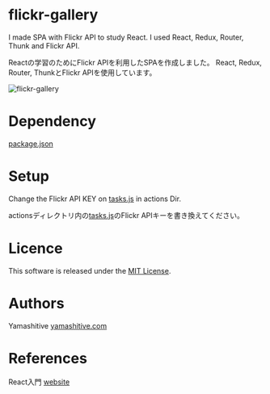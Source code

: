 # flickr-gallery

I made SPA with Flickr API to study React.
I used React, Redux, Router, Thunk and Flickr API.

Reactの学習のためにFlickr APIを利用したSPAを作成しました。
React, Redux, Router, ThunkとFlickr APIを使用しています。

![flickr-gallery](resouces/flickr-gallery_430.gif)

# Dependency
[package.json](package.json)

# Setup
Change the Flickr API KEY on [tasks.js](src/actions/tasks.js) in actions Dir.

actionsディレクトリ内の[tasks.js](src/actions/tasks.js)のFlickr APIキーを書き換えてください。

# Licence
This software is released under the [MIT License](https://opensource.org/licenses/mit-license.php).

# Authors
Yamashitive [yamashitive.com](http://yamashitive.com)

# References
 React入門 [website](https://www.shoeisha.co.jp/book/detail/9784798153353)
